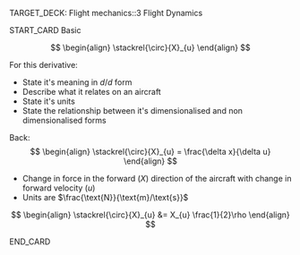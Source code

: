 TARGET_DECK: Flight mechanics::3 Flight Dynamics



START_CARD
Basic

$$ \begin{align}
\stackrel{\circ}{X}_{u} 
\end{align} $$

For this derivative:
- State it's meaning in $d/d$ form
- Describe what it relates on an aircraft
- State it's units
- State the relationship between it's dimensionalised and non dimensionalised forms

Back: 
$$ \begin{align}
\stackrel{\circ}{X}_{u} = \frac{\delta x}{\delta u} 
\end{align} $$

- Change in force in the forward ($X$) direction of the aircraft with change in forward velocity ($u$)
- Units are $\frac{\text{N}}{\text{m}/\text{s}}$

$$ \begin{align}
\stackrel{\circ}{X}_{u} &= X_{u} \frac{1}{2}\rho
\end{align} $$

END_CARD

